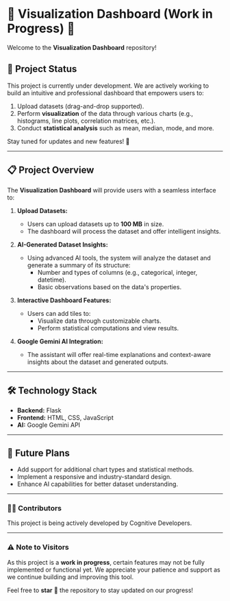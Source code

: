 # 🚧 Visualization Dashboard (Work in Progress) 🚧  

Welcome to the **Visualization Dashboard** repository!  

## 📢 **Project Status**  
This project is currently under development. We are actively working to build an intuitive and professional dashboard that empowers users to:  
1. Upload datasets (drag-and-drop supported).  
2. Perform **visualization** of the data through various charts (e.g., histograms, line plots, correlation matrices, etc.).  
3. Conduct **statistical analysis** such as mean, median, mode, and more.  

Stay tuned for updates and new features! 🚀  

---

## 📋 **Project Overview**  

The **Visualization Dashboard** will provide users with a seamless interface to:  

1. **Upload Datasets:**  
   - Users can upload datasets up to **100 MB** in size.  
   - The dashboard will process the dataset and offer intelligent insights.  

2. **AI-Generated Dataset Insights:**  
   - Using advanced AI tools, the system will analyze the dataset and generate a summary of its structure:  
     - Number and types of columns (e.g., categorical, integer, datetime).  
     - Basic observations based on the data's properties.  

3. **Interactive Dashboard Features:**  
   - Users can add tiles to:  
     - Visualize data through customizable charts.  
     - Perform statistical computations and view results.  

4. **Google Gemini AI Integration:**  
   - The assistant will offer real-time explanations and context-aware insights about the dataset and generated outputs.  

---

## 🛠️ **Technology Stack**  
- **Backend:** Flask  
- **Frontend:** HTML, CSS, JavaScript  
- **AI:** Google Gemini API  

---

## 🔗 **Future Plans**  
- Add support for additional chart types and statistical methods.  
- Implement a responsive and industry-standard design.  
- Enhance AI capabilities for better dataset understanding.  

---

### 👨‍💻 **Contributors**  
This project is being actively developed by Cognitive Developers.

---

### ⚠️ **Note to Visitors**  
As this project is a **work in progress**, certain features may not be fully implemented or functional yet. We appreciate your patience and support as we continue building and improving this tool.  

Feel free to **star** 🌟 the repository to stay updated on our progress!  
